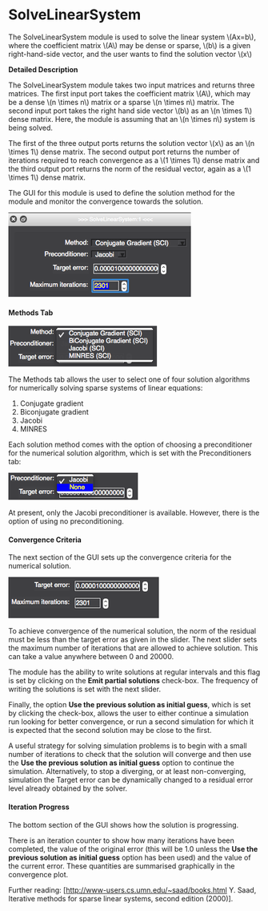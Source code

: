# SolveLinearSystem

<script type="text/javascript" async
  src="https://cdn.mathjax.org/mathjax/latest/MathJax.js?config=TeX-AMS_CHTML">
</script>

The SolveLinearSystem module is used to solve the linear system \\(Ax=b\\), where the coefficient matrix \\(A\\) may be dense or sparse, \\(b\\) is a given right-hand-side vector, and the user wants to find the solution vector \\(x\\)

**Detailed Description**

The SolveLinearSystem module takes two input matrices and returns three matrices.
The first input port takes the coefficient matrix \\(A\\), which may be a dense \\(n \times n\\) matrix or a sparse \\(n \times n\\) matrix.
The second input port takes the right hand side vector \\(b\\) as an \\(n \times 1\\) dense matrix.
Here, the module is assuming that an \\(n \times n\\) system is being solved.

The first of the three output ports returns the solution vector \\(x\\) as an \\(n \times 1\\) dense matrix.
The second output port returns the number of iterations required to reach convergence as a \\(1 \times 1\\) dense matrix and the third output port returns the norm of the residual vector, again as a \\(1 \times 1\\) dense matrix.

The GUI for this module is used to define the solution method for the module and monitor the convergence towards the solution.

![alt text](../module_images/Sls.png)

#### Methods Tab

![alt text](../module_images/Methods.png)

The Methods tab allows the user to select one of four solution algorithms for numerically solving sparse systems of linear equations:

1. Conjugate gradient
2. Biconjugate gradient
3. Jacobi
4. MINRES

Each solution method comes with the option of choosing a preconditioner for the numerical solution algorithm, which is set with the Preconditioners tab:

![alt text](../module_images/Precond.png)

At present, only the Jacobi preconditioner is available.
However, there is the option of using no preconditioning.

#### Convergence Criteria

The next section of the GUI sets up the convergence criteria for the numerical
solution.

![alt text](../module_images/Setup.png)

To achieve convergence of the numerical solution, the norm of the residual must be less than the target error as given in the slider.
The next slider sets the maximum number of iterations that are allowed to achieve solution.
This can take a value anywhere between 0 and 20000.

The module has the ability to write solutions at regular intervals and this flag is set by clicking on the **Emit partial solutions** check-box.
The frequency of writing the solutions is set with the next slider.

Finally, the option **Use the previous solution as initial guess**, which is set by clicking the check-box, allows the user to either continue a simulation run looking for better convergence, or run a second simulation for which it is expected that the second solution may be close to the first.

A useful strategy for solving simulation problems is to begin with a small number of iterations to check that the solution will converge and then use the **Use the previous solution as initial guess** option to continue the simulation.
Alternatively, to stop a diverging, or at least non-converging, simulation the Target error can be dynamically changed to a residual error level already obtained by the solver.

#### Iteration Progress

The bottom section of the GUI shows how the solution is progressing.

There is an iteration counter to show how many iterations have been completed, the value of the original error (this will be 1.0 unless the  **Use the previous solution as initial guess** option has been used) and the value of the current error.
These quantities are summarised graphically in the convergence plot.

Further reading: [http://www-users.cs.umn.edu/~saad/books.html Y. Saad, Iterative methods for sparse linear systems, second edition (2000)].
